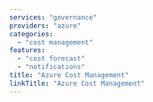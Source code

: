 ```yaml
---
services: "governance"
providers: "azure"
categories:
  - "cost management"
features:
  - "cost forecast"
  - "notifications"
title: "Azure Cost Management"
linkTitle: "Azure Cost Management"
---
```

